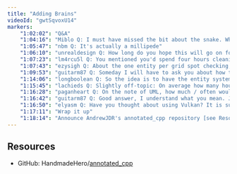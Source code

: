 ```yaml
---
title: "Adding Brains"
videoId: "gwtSqvoxU14"
markers:
    "1:02:02": "Q&A"
    "1:04:16": "Miblo Q: I must have missed the bit about the snake. What is that?"
    "1:05:47": "nbm Q: It's actually a millipede"
    "1:06:10": "unrealdesign Q: How long do you hope this will go on for? Do you see yourself doing different game once this is finished?"
    "1:07:23": "lm4rcu5l Q: You mentioned you'd spend four hours cleaning code. Why not have a Handmade Hero day once every other month or so and deal with problems like that?"
    "1:07:43": "ezysigh Q: About the one entity per grid spot checking, how will you handle leaving a spot just before a monster lands there? Right now it's binary. Do you plan to add a fuzziness as you step off a square onto another one and a monster lands on your spot?"
    "1:09:53": "guitarm87 Q: Someday I will have to ask you about how to think when representing data in a program. I understand structs, enums, arrays and such. But what regulates when to use which?"
    "1:14:06": "longboolean Q: So the idea is to have the entity system both be able to support groups of entities that change from one into another (like a monster that mimics other objects), and entities that when separated from the group can take action on their own (like a necromancer resurrecting a ripped off arm)?"
    "1:15:45": "lachieds Q: Slightly off-topic: On average how many hours a day do you work on 1935?"
    "1:16:28": "paganheart Q: On the note of UML, how much / often would you say you deal with that at work, if at all? In the gamedev industry, anyway"
    "1:16:42": "guitarm87 Q: Good answer, I understand what you mean. Just do it enough and you'll see what works. Experience. Thanks!"
    "1:16:50": "elyasm Q: Have you thought about using Vulkan? It is super low-level access to hardware"
    "1:17:11": "Wrap it up"
    "1:18:14": "Announce AndrewJDR's annotated_cpp repository [see Resources, GitHub]"
---
```


## Resources

* GitHub: HandmadeHero/[annotated_cpp](https://github.com/HandmadeHero/annotated_cpp)
